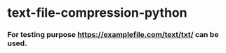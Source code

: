# text-file-compression-python

### For testing purpose https://examplefile.com/text/txt/ can be used.
